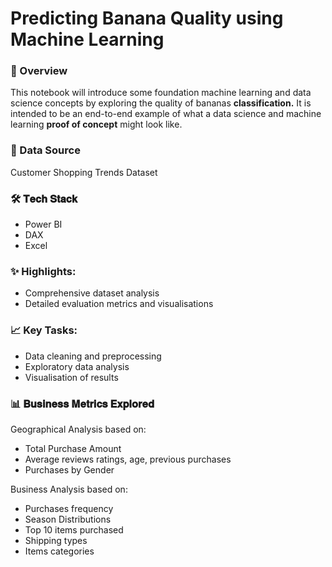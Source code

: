 # Predicting Banana Quality using Machine Learning

### 📝 Overview
This notebook will introduce some foundation machine learning and data science concepts by exploring the quality of bananas **classification.** It is intended to be an end-to-end example of what a data science and machine learning **proof of concept** might look like.

### 📂 Data Source
Customer Shopping Trends Dataset

### 🛠️ 𝐓𝐞𝐜𝐡 𝐒𝐭𝐚𝐜𝐤
- Power BI
- DAX
- Excel

### ✨ Highlights:
- Comprehensive dataset analysis 
- Detailed evaluation metrics and visualisations 

### 📈 Key Tasks:
- Data cleaning and preprocessing 
- Exploratory data analysis 
- Visualisation of results

### 📊 𝐁𝐮𝐬𝐢𝐧𝐞𝐬𝐬 𝐌𝐞𝐭𝐫𝐢𝐜𝐬 𝐄𝐱𝐩𝐥𝐨𝐫𝐞𝐝
Geographical Analysis based on:
- Total Purchase Amount
- Average reviews ratings, age, previous purchases
- Purchases by Gender

Business Analysis based on:
- Purchases frequency
- Season Distributions
- Top 10 items purchased
- Shipping types
- Items categories
